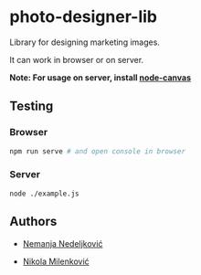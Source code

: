 # photo-designer-lib


Library for designing marketing images. 

It can work in browser or on server. 

**Note: For usage on server, install [node-canvas](https://github.com/Automattic/node-canvas)**

## Testing

### Browser

```bash
npm run serve # and open console in browser
```

### Server

```
node ./example.js
```

## Authors

 * [Nemanja Nedeljković](https://nemanja.top/)

 * [Nikola Milenković](https://github.com/nikolamilenkovic)

